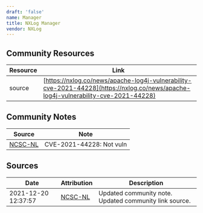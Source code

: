 ```yaml
---
draft: 'false'
name: Manager
title: NXLog Manager
vendor: NXLog
---
```



## Community Resources
| Resource | Link |
| --- | --- |
| source | [https://nxlog.co/news/apache-log4j-vulnerability-cve-2021-44228](https://nxlog.co/news/apache-log4j-vulnerability-cve-2021-44228) |

## Community Notes
| Source | Note |
| --- | --- |
| [NCSC-NL](https://github.com/NCSC-NL/log4shell/blob/main/software/README.md) | CVE-2021-44228: Not vuln </ul> |

## Sources
| Date | Attribution | Description |
| --- | --- | --- |
| 2021-12-20 12:37:57 | [NCSC-NL](https://github.com/NCSC-NL/log4shell/blob/main/software/README.md) | Updated community note. Updated community link source.  |
